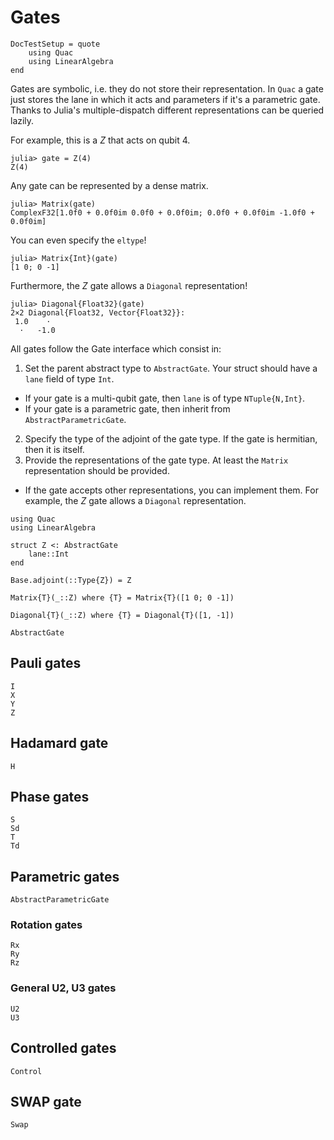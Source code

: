 # Gates

```@meta
DocTestSetup = quote
    using Quac
    using LinearAlgebra
end
```

Gates are symbolic, i.e. they do not store their representation. In `Quac` a gate just stores the lane in which it acts and parameters if it's a parametric gate. Thanks to Julia's multiple-dispatch different representations can be queried lazily.

For example, this is a $Z$ that acts on qubit 4.
```jldoctest z-gate
julia> gate = Z(4)
Z(4)
```

Any gate can be represented by a dense matrix.
```jldoctest z-gate
julia> Matrix(gate)
ComplexF32[1.0f0 + 0.0f0im 0.0f0 + 0.0f0im; 0.0f0 + 0.0f0im -1.0f0 + 0.0f0im]
```

You can even specify the `eltype`!
```jldoctest z-gate
julia> Matrix{Int}(gate)
[1 0; 0 -1]
```

Furthermore, the $Z$ gate allows a `Diagonal` representation!
```jldoctest z-gate
julia> Diagonal{Float32}(gate)
2×2 Diagonal{Float32, Vector{Float32}}:
 1.0    ⋅
  ⋅   -1.0
```

All gates follow the Gate interface which consist in:

1. Set the parent abstract type to `AbstractGate`. Your struct should have a `lane` field of type `Int`.
  - If your gate is a multi-qubit gate, then `lane` is of type `NTuple{N,Int}`.
  - If your gate is a parametric gate, then inherit from `AbstractParametricGate`.
2. Specify the type of the adjoint of the gate type. If the gate is hermitian, then it is itself.
3. Provide the representations of the gate type. At least the `Matrix` representation should be provided.
  - If the gate accepts other representations, you can implement them. For example, the $Z$ gate allows a `Diagonal`  representation.

```@example
using Quac
using LinearAlgebra

struct Z <: AbstractGate
    lane::Int
end

Base.adjoint(::Type{Z}) = Z

Matrix{T}(_::Z) where {T} = Matrix{T}([1 0; 0 -1])

Diagonal{T}(_::Z) where {T} = Diagonal{T}([1, -1])
```

```@docs
AbstractGate
```

## Pauli gates
```@docs
I
X
Y
Z
```

## Hadamard gate
```@docs
H
```

## Phase gates
```@docs
S
Sd
T
Td
```

## Parametric gates
```@docs
AbstractParametricGate
```

### Rotation gates
```@docs
Rx
Ry
Rz
```

### General U2, U3 gates
```@docs
U2
U3
```

## Controlled gates
```@docs
Control
```

## SWAP gate
```@docs
Swap
```